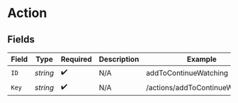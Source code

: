 # Action


## Fields

| Field                          | Type                           | Required                       | Description                    | Example                        |
| ------------------------------ | ------------------------------ | ------------------------------ | ------------------------------ | ------------------------------ |
| `ID`                           | *string*                       | :heavy_check_mark:             | N/A                            | addToContinueWatching          |
| `Key`                          | *string*                       | :heavy_check_mark:             | N/A                            | /actions/addToContinueWatching |